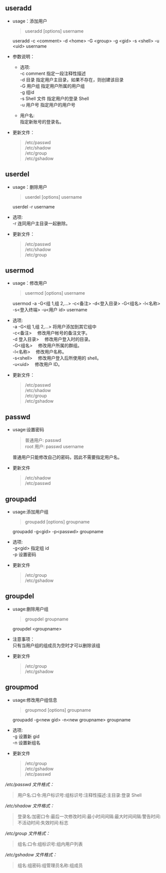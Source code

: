 ## useradd

- usage：添加用户

  > useradd [options] username

  useradd -c \<comment\> -d \<home\> -G \<group\> -g \<gid\> -s \<shell\> -u \<uid\> username

- 参数说明：

  - 选项:  
    -c comment 指定一段注释性描述  
    -d 目录 指定用户主目录，如果不存在，则创建该目录  
    -G 用户组 指定用户所属的用户组  
    -g 组id  
    -s Shell 文件 指定用户的登录 Shell  
    -u 用户号 指定用户的用户号

  - 用户名:  
    指定新账号的登录名。

- 更新文件：
  > /etc/passwd  
  > /etc/shadow  
  > /etc/group  
  > /etc/gshadow

## userdel

- usage：删除用户

  > userdel [options] username

  userdel -r username

- 选项:  
   -r 连同用户主目录一起删除。

- 更新文件：
  > /etc/passwd  
  > /etc/shadow  
  > /etc/group

## usermod

- usage：修改用户

  > usermod [options] username

  usermod -a -G<组 1,组 2,...> -c<备注> -d<登入目录> -G<组名> -l<名称> -s<登入终端> -u<用户 id> username

- 选项:  
   -a -G<组 1,组 2,...> 将用户添加到其它组中  
   -c<备注> 　修改用户帐号的备注文字。  
   -d 登入目录> 　修改用户登入时的目录。  
   -G<组名> 　修改用户所属的群组。  
   -l<名称> 　修改用户名称。  
   -s\<shell\> 　修改用户登入后所使用的 shell。  
   -u\<uid\> 　修改用户 ID。

- 更新文件：
  > /etc/passwd  
  > /etc/shadow  
  > /etc/group  
  > /etc/gshadow

## passwd

- usage:设置密码

  > 普通用户: passwd  
  > root 用户: passwd username

  普通用户只能修改自己的密码，因此不需要指定用户名。

- 更新文件
  > /etc/shadow  
  > /etc/passwd

## groupadd

- usage:添加用户组

  > groupadd [options] groupname

  groupadd -g\<gid\> -p\<passwd\> groupname

- 选项:  
   -g\<gid\> 指定组 id  
   -p 设置密码

- 更新文件
  > /etc/group  
  > /etc/gshadow

## groupdel

- usage:删除用户组

  > groupdel groupname

  groupdel \<groupname\>

- 注意事项：  
   只有当用户组的组成员为空时才可以删除该组

- 更新文件
  > /etc/group  
  > /etc/gshadow

## groupmod

- usage:修改用户组信息

  > groupmod [options] groupname

  groupadd -g\<new gid\> -n\<new groupname\> groupname

- 选项:  
   -g 设置新 gid  
   -n 设置新组名

- 更新文件
  > /etc/group  
  > /etc/gshadow  
  > /etc/passwd

_/etc/passwd 文件格式：_

> 用户名:口令:用户标识号:组标识号:注释性描述:主目录:登录 Shell

_/etc/shadow 文件格式：_

> 登录名:加密口令:最后一次修改时间:最小时间间隔:最大时间间隔:警告时间:不活动时间:失效时间:标志

_/etc/group 文件格式：_

> 组名:口令:组标识号:组内用户列表

_/etc/gshadow 文件格式：_

> 组名:组密码:组管理员名称:组成员
